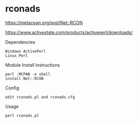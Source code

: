 # rconads

https://metacpan.org/pod/Net::RCON

https://www.activestate.com/products/activeperl/downloads/

Dependencies

	Windows ActivePerl
	Linux Perl

Module Install Instructions

	perl -MCPAN -e shell
	install Net::RCON
	
Config

	edit rconads.pl and rconads.cfg

Usage

	perl rconads.pl
